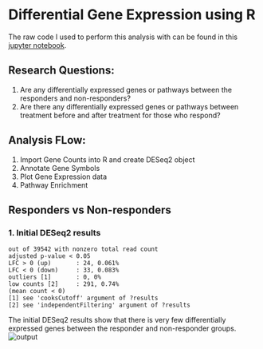 # Differential Gene Expression using R
The raw code I used to perform this analysis with can be found in this [jupyter notebook]().

## Research Questions:
1. Are any differentially expressed genes or pathways between the responders and non-responders?
2. Are there any differentially expressed genes or pathways between treatment before and after treatment for those who respond?

## Analysis FLow:
1. Import Gene Counts into R and create DESeq2 object
2. Annotate Gene Symbols
3. Plot Gene Expression data
4. Pathway Enrichment

## Responders vs Non-responders
### 1. Initial DESeq2 results
```
out of 39542 with nonzero total read count
adjusted p-value < 0.05
LFC > 0 (up)       : 24, 0.061%
LFC < 0 (down)     : 33, 0.083%
outliers [1]       : 0, 0%
low counts [2]     : 291, 0.74%
(mean count < 0)
[1] see 'cooksCutoff' argument of ?results
[2] see 'independentFiltering' argument of ?results
```
The initial DESeq2 results show that there is very few differentially expressed genes between the responder and non-responder groups.
![output](https://user-images.githubusercontent.com/59836053/190227005-07882daa-0058-4ce4-bc74-cf2e990592ad.png)
